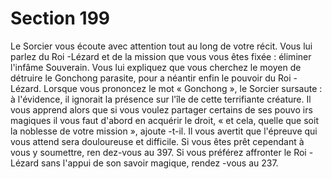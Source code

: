 # Section 199

Le Sorcier vous écoute avec attention tout au long de votre récit.
Vous lui parlez du Roi -Lézard et de la mission que vous vous êtes
fixée : éliminer l'infâme Souverain. Vous lui expliquez que vous
cherchez le moyen de détruire le Gonchong parasite, pour a néantir
enfin le pouvoir du Roi -Lézard. Lorsque vous prononcez le mot «
Gonchong », le Sorcier sursaute : à l'évidence, il ignorait la
présence sur l'île de cette terrifiante créature. Il vous apprend alors
que si vous voulez partager certains de ses pouvo irs magiques il
vous faut d'abord en acquérir le droit, « et cela, quelle que soit la
noblesse de votre mission », ajoute -t-il. Il vous avertit que
l'épreuve qui vous attend sera douloureuse et difficile. Si vous êtes
prêt cependant à vous y soumettre, ren dez-vous au  397. Si vous
préférez affronter le Roi -Lézard sans l'appui de son savoir
magique, rendez -vous au  237.